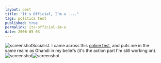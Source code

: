 ```yaml
---
layout: post
title: "It's Official, I'm a ...."
tags: politics test
published: true
permalink: its-official-im-a
date: 2006-05-03
---
```


<img class="left small" src="http://www.miklb.com/blog/wp-content/uploads/2006/05/screenshot_02.thumbnail.jpg" alt="screenshot" />Socialist.  I came across this <a href="http://www.okcupid.com/politics">online test</a>, and puts me in the same realm as Ghandi in my beliefs (it's the action part I'm still working on).<img class="center big" src="http://www.miklb.com/blog/wp-content/uploads/2006/05/screenshot_02.jpg" alt="screenshot" /><img class="center big" src="http://www.miklb.com/blog/wp-content/uploads/2006/05/test_01.jpg" alt="screenshot" />
